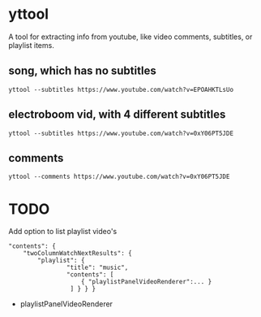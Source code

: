 # yttool

A tool for extracting info from youtube, like video comments, subtitles, or playlist items.

## song, which has no subtitles

    yttool --subtitles https://www.youtube.com/watch?v=EPOAHKTLsUo

## electroboom vid, with 4 different subtitles

    yttool --subtitles https://www.youtube.com/watch?v=0xY06PT5JDE


## comments

    yttool --comments https://www.youtube.com/watch?v=0xY06PT5JDE

# TODO

Add option to list playlist video's

    "contents": {
        "twoColumnWatchNextResults": {
            "playlist": {
                    "title": "music",
                    "contents": [
                        { "playlistPanelVideoRenderer":... }
                     ] } } }

   * playlistPanelVideoRenderer


